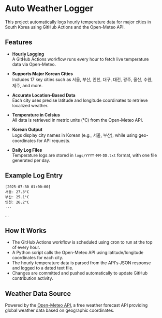 
# Auto Weather Logger

This project automatically logs hourly temperature data for major cities in South Korea using GitHub Actions and the Open-Meteo API.

## Features

- **Hourly Logging**  
  A GitHub Actions workflow runs every hour to fetch live temperature data via Open-Meteo.

- **Supports Major Korean Cities**  
  Includes 17 key cities such as 서울, 부산, 인천, 대구, 대전, 광주, 울산, 수원, 제주, and more.

- **Accurate Location-Based Data**  
  Each city uses precise latitude and longitude coordinates to retrieve localized weather.

- **Temperature in Celsius**  
  All data is retrieved in metric units (°C) from the Open-Meteo API.

- **Korean Output**  
  Logs display city names in Korean (e.g., 서울, 부산), while using geo-coordinates for API requests.

- **Daily Log Files**  
  Temperature logs are stored in `logs/YYYY-MM-DD.txt` format, with one file generated per day.

## Example Log Entry

```
[2025-07-30 01:00:00]
서울: 27.3°C
부산: 25.1°C
인천: 26.2°C
...
```
...

## How It Works

- The GitHub Actions workflow is scheduled using cron to run at the top of every hour.
- A Python script calls the Open-Meteo API using latitude/longitude coordinates for each city.
- The hourly temperature data is parsed from the API's JSON response and logged to a dated text file.
- Changes are committed and pushed automatically to update GitHub contribution activity.

## Weather Data Source

Powered by the [Open-Meteo API](https://open-meteo.com/), a free weather forecast API providing global weather data based on geographic coordinates.
